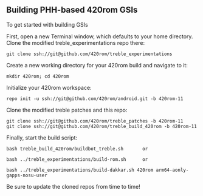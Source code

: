 
## Building PHH-based 420rom GSIs ##

To get started with building GSIs

First, open a new Terminal window, which defaults to your home directory.  Clone the modified treble_experimentations repo there:

    git clone ssh://git@github.com/420rom/treble_experimentations

Create a new working directory for your 420rom build and navigate to it:

    mkdir 420rom; cd 420rom

Initialize your 420rom workspace:

    repo init -u ssh://git@github.com/420rom/android.git -b 420rom-11

Clone the modified treble patches and this repo:

    git clone ssh://git@github.com/420rom/treble_patches -b 420rom-11
    git clone ssh://git@github.com/420rom/treble_build_420rom -b 420rom-11

Finally, start the build script:

    bash treble_build_420rom/buildbot_treble.sh       or
	
	bash ../treble_experimentations/build-rom.sh      or
	
    bash ../treble_experimentations/build-dakkar.sh 420rom arm64-aonly-gapps-nosu-user

Be sure to update the cloned repos from time to time!

